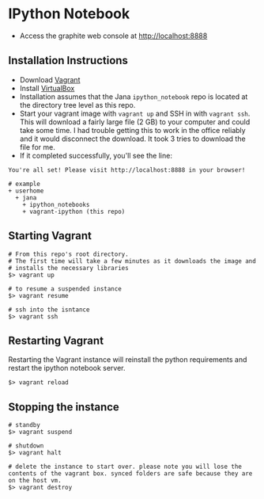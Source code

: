 # IPython Notebook

* Access the graphite web console at [http://localhost:8888](http://localhost:8888)

## Installation Instructions

* Download [Vagrant](http://vagrantup.com)
* Install [VirtualBox](https://www.virtualbox.org/wiki/Downloads)
* Installation assumes that the Jana `ipython_notebook` repo is
  located at the directory tree level as this repo.
* Start your vagrant image with `vagrant up` and SSH in with `vagrant ssh`.
  This will download a fairly large file (2 GB) to your computer and
  could take some time. I had trouble getting this to work in the office
  reliably and it would disconnect the download. It took 3 tries to
  download the file for me.
* If it completed successfully, you'll see the line:
```
You're all set! Please visit http://localhost:8888 in your browser!
```

```
# example
+ userhome
  + jana
    + ipython_notebooks
    + vagrant-ipython (this repo)
```

## Starting Vagrant

```
# From this repo's root directory.
# The first time will take a few minutes as it downloads the image and
# installs the necessary libraries
$> vagrant up

# to resume a suspended instance
$> vagrant resume

# ssh into the isntance
$> vagrant ssh
```

## Restarting Vagrant

Restarting the Vagrant instance will reinstall the python requirements
and restart the ipython notebook server.
```
$> vagrant reload
```

## Stopping the instance
```
# standby
$> vagrant suspend

# shutdown
$> vagrant halt

# delete the instance to start over. please note you will lose the contents of the vagrant box. synced folders are safe because they are on the host vm.
$> vagrant destroy
```
